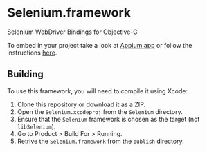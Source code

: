 # Selenium.framework

Selenium WebDriver Bindings for Objective-C

To embed in your project take a look at [Appium.app](https://github.com/appium/appium-dot-app) or follow the instructions
[here](http://wiki.remobjects.com/wiki/Linking_Custom_Frameworks_from_your_Xcode_Projects_(Xcode_(Mac))).

## Building

To use this framework, you will need to compile it using Xcode:

1. Clone this repository or download it as a ZIP.
1. Open the `Selenium.xcodeproj` from the `Selenium` directory.
1. Ensure that the `Selenium` framework is chosen as the target (not `libSelenium`).
1. Go to Product > Build For > Running.
1. Retrive the `Selenium.framework` from the `publish` directory.
